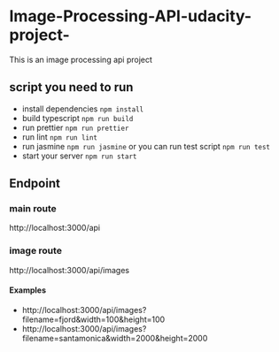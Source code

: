 # Image-Processing-API-udacity-project-
This is an image processing api project 
## script you need to run
* install dependencies ` npm install `
* build typescript ` npm run build `
* run prettier ` npm run prettier `
* run lint `npm run lint`
* run jasmine `npm run jasmine` or you can run test script `npm run test`
* start your server `npm run start`
## Endpoint
### main route
http://localhost:3000/api
### image route
http://localhost:3000/api/images

#### Examples
* http://localhost:3000/api/images?filename=fjord&width=100&height=100
* http://localhost:3000/api/images?filename=santamonica&width=2000&height=2000

